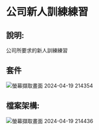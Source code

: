 # 公司新人訓練練習
## 說明:
  公司所要求的新人訓練練習
## 套件
![螢幕擷取畫面 2024-04-19 214354](https://github.com/lockon1248/vue-work-test/assets/125979737/0e779644-2d64-468f-93ad-c2cf95b42d7a)
## 檔案架構:
![螢幕擷取畫面 2024-04-19 214436](https://github.com/lockon1248/vue-work-test/assets/125979737/8889af49-d7cb-4e53-8a5d-ee0a83e814c9)
